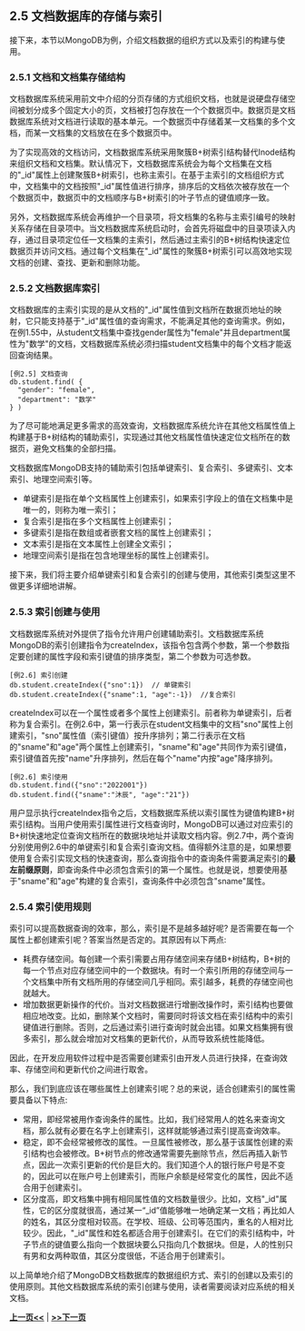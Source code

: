 ## 2.5 文档数据库的存储与索引
接下来，本节以MongoDB为例，介绍文档数据的组织方式以及索引的构建与使用。

### 2.5.1 文档和文档集存储结构

文档数据库系统采用前文中介绍的分页存储的方式组织文档，也就是说硬盘存储空间被划分成多个固定大小的页，文档被打包存放在一个个数据页中。数据页是文档数据库系统对文档进行读取的基本单元。一个数据页中存储着某一文档集的多个文档，而某一文档集的文档放在在多个数据页中。

为了实现高效的文档访问，文档数据库系统采用聚簇B+树索引结构替代Inode结构来组织文档和文档集。默认情况下，文档数据库系统会为每个文档集在文档的"\_id"属性上创建聚簇B+树索引，也称主索引。在基于主索引的文档组织方式中，文档集中的文档按照"\_id"属性值进行排序，排序后的文档依次被存放在一个个数据页中，数据页中的文档顺序与B+树索引的叶子节点的键值顺序一致。

另外，文档数据库系统会再维护一个目录项，将文档集的名称与主索引编号的映射关系存储在目录项中。当文档数据库系统启动时，会首先将磁盘中的目录项读入内存，通过目录项定位任一文档集的主索引，然后通过主索引的B+树结构快速定位数据页并访问文档。通过每个文档集在"\_id"属性的聚簇B+树索引可以高效地实现文档的创建、查找、更新和删除功能。


### 2.5.2 文档数据库索引


文档数据库的主索引实现的是从文档的"\_id"属性值到文档所在数据页地址的映射，它只能支持基于"\_id"属性值的查询需求，不能满足其他的查询需求。例如，在例1.55中，从student文档集中查找gender属性为"female"并且department属性为"数学"的文档，文档数据库系统必须扫描student文档集中的每个文档才能返回查询结果。

```bson
[例2.5] 文档查询
db.student.find( {
  "gender": "female",
  "department": "数学"
} )
```

为了尽可能地满足更多需求的高效查询，文档数据库系统允许在其他文档属性值上构建基于B+树结构的辅助索引，实现通过其他文档属性值快速定位文档所在的数据页，避免文档集的全部扫描。

文档数据库MongoDB支持的辅助索引包括单键索引、复合索引、多键索引、文本索引、地理空间索引等。
* 单键索引是指在单个文档属性上创建索引，如果索引字段上的值在文档集中是唯一的，则称为唯一索引；
* 复合索引是指在多个文档属性上创建索引；
* 多键索引是指在数组或者嵌套文档的属性上创建索引；
* 文本索引是指在文本属性上创建全文索引；
* 地理空间索引是指在包含地理坐标的属性上创建索引。

接下来，我们将主要介绍单键索引和复合索引的创建与使用，其他索引类型这里不做更多详细地讲解。

### 2.5.3 索引创建与使用

文档数据库系统对外提供了指令允许用户创建辅助索引。文档数据库系统MongoDB的索引创建指令为createIndex，该指令包含两个参数，第一个参数指定要创建的属性字段和索引键值的排序类型，第二个参数为可选参数。

```bson
[例2.6] 索引创建
db.student.createIndex({"sno":1})  // 单键索引
db.student.createIndex({"sname":1, "age":-1})  //复合索引
```

createIndex可以在一个属性或者多个属性上创建索引。前者称为单键索引，后者称为复合索引。在例2.6中，第一行表示在student文档集中的文档"sno"属性上创建索引，"sno"属性值（索引键值）按升序排列；第二行表示在文档的"sname"和"age"两个属性上创建索引，"sname"和"age"共同作为索引键值，索引键值首先按"name"升序排列，然后在每个"name"内按"age"降序排列。

```bson
[例2.6] 索引使用
db.student.find({"sno":"2022001"})
db.student.find({"sname":"沐辰", "age":"21"})
```

用户显示执行createIndex指令之后，文档数据库系统以索引属性为键值构建B+树索引结构。当用户使用索引属性进行文档查询时，MongoDB可以通过对应索引的B+树快速地定位查询文档所在的数据块地址并读取文档内容。例2.7中，两个查询分别使用例2.6中的单键索引和复合索引查询文档。值得额外注意的是，如果想要使用复合索引实现文档的快速查询，那么查询指令中的查询条件需要满足索引的**最左前缀原则**，即查询条件中必须包含索引的第一个属性。也就是说，想要使用基于"sname"和"age"构建的复合索引，查询条件中必须包含"sname"属性。

### 2.5.4 索引使用规则

索引可以提高数据查询的效率，那么，索引是不是越多越好呢? 是否需要在每一个属性上都创建索引呢？答案当然是否定的。其原因有以下两点:

* 耗费存储空间。每创建一个索引需要占用存储空间来存储B+树结构，B+树的每一个节点对应存储空间中的一个数据块。有时一个索引所用的存储空间与一个文档集中所有文档所用的存储空间几乎相同。索引越多，耗费的存储空间也就越大。
* 增加数据更新操作的代价。当对文档数据进行增删改操作时，索引结构也要做相应地改变。比如，删除某个文档时，需要同时将该文档在索引结构中的索引键值进行删除。否则，之后通过索引进行查询时就会出错。如果文档集拥有很多索引，那么就会增加对文档集的更新代价，从而导致系统性能降低。

因此，在开发应用软件过程中是否需要创建索引由开发人员进行抉择，在查询效率、存储空间和更新代价之间进行取舍。

那么，我们到底应该在哪些属性上创建索引呢？总的来说，适合创建索引的属性需要具备以下特点:

* 常用，即经常被用作查询条件的属性。比如，我们经常用人的姓名来查询文档，那么就有必要在名字上创建索引，这样就能够通过索引提高查询效率。
* 稳定，即不会经常被修改的属性。一旦属性被修改，那么基于该属性创建的索引结构也会被修改。B+树节点的修改通常需要先删除节点，然后再插入新节点，因此一次索引更新的代价是巨大的。我们知道个人的银行账户号是不变的，因此可以在账户号上创建索引，而账户余额是经常变化的属性，因此不适合用于创建索引。
* 区分度高，即文档集中拥有相同属性值的文档数量很少。比如，文档"\_id"属性，它的区分度就很高，通过某一“\_id”值能够唯一地确定某一文档；再比如人的姓名，其区分度相对较高。在学校、班级、公司等范围内，重名的人相对比较少。因此，"\_id"属性和姓名都适合用于创建索引。在它们的索引结构中，叶子节点的键值要么指向一个数据块要么只指向几个数据块。但是，人的性别只有男和女两种取值，其区分度很低，不适合用于创建索引。

以上简单地介绍了MongoDB文档数据库的数据组织方式、索引的创建以及索引的使用原则。其他文档数据库系统的索引创建与使用，读者需要阅读对应系统的相关文档。

[**上一页<<**](chapter2.4-R.md) | [**>>下一页**](chapter2.6-G.md)

